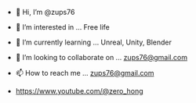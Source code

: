 - 👋 Hi, I’m @zups76
- 👀 I’m interested in ... Free life
- 🌱 I’m currently learning ... Unreal, Unity, Blender
- 💞️ I’m looking to collaborate on ... zups76@gmail.com
- 📫 How to reach me ... zups76@gmail.com

- https://www.youtube.com/@zero_hong
